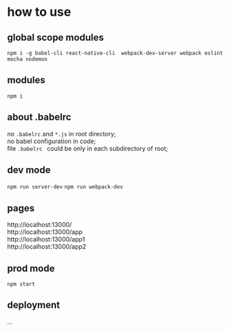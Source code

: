 # how to use

## global scope modules  
`npm i -g babel-cli react-native-cli  webpack-dev-server webpack eslint mocha nodemon`

## modules
`npm i`

## about .babelrc
no `.babelrc` and `*.js` in root directory;  
no babel configuration in code;  
file `.babelrc ` could be only in each subdirectory of root; 

## dev mode

`npm run server-dev`
`npm run webpack-dev`

## pages

http://localhost:13000/  
http://localhost:13000/app  
http://localhost:13000/app1  
http://localhost:13000/app2  

## prod mode

`npm start`

## deployment
...